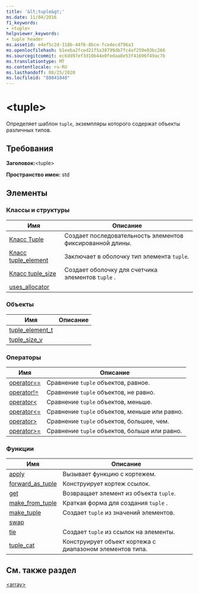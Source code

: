 ```yaml
---
title: '&lt;tuple&gt;'
ms.date: 11/04/2016
f1_keywords:
- <tuple>
helpviewer_keywords:
- tuple header
ms.assetid: e4ef5c2d-318b-44f6-8bce-fce4ecd796a3
ms.openlocfilehash: b1eeba2fced21f5a38799db7fc4af259e03bc266
ms.sourcegitcommit: ec6dd97ef3d10b44e0fedaa8e53f41696f49ac7b
ms.translationtype: MT
ms.contentlocale: ru-RU
ms.lasthandoff: 08/25/2020
ms.locfileid: "88841848"
---
```

# <a name="lttuplegt"></a>&lt;tuple&gt;

Определяет шаблон `tuple`, экземпляры которого содержат объекты различных типов.

## <a name="requirements"></a>Требования

**Заголовок:**\<tuple>

**Пространство имен:** std

## <a name="members"></a>Элементы

### <a name="classes-and-structs"></a>Классы и структуры

|Имя|Описание|
|-|-|
|[Класс Tuple](../standard-library/tuple-class.md)|Создает последовательность элементов фиксированной длины.|
|[Класс tuple_element](../standard-library/tuple-element-class-tuple.md)|Заключает в оболочку тип элемента `tuple`.|
|[Класс tuple_size](../standard-library/tuple-size-class-tuple.md)|Создает оболочку для счетчика элементов `tuple` .|
|[uses_allocator](../standard-library/uses-allocator-structure.md)||

### <a name="objects"></a>Объекты

|Имя|Описание|
|-|-|
|[tuple_element_t](../standard-library/tuple-functions.md#tuple_element_t)||
|[tuple_size_v](../standard-library/tuple-functions.md#tuple_size_v)||

### <a name="operators"></a>Операторы

|Имя|Описание|
|-|-|
|[operator==](../standard-library/tuple-operators.md#op_eq_eq)|Сравнение `tuple` объектов, равное.|
|[operator!=](../standard-library/tuple-operators.md#op_neq)|Сравнение `tuple` объектов, не равно.|
|[operator<](../standard-library/tuple-operators.md#op_lt)|Сравнение `tuple` объектов, меньше.|
|[operator<=](../standard-library/tuple-operators.md#op_lt_eq)|Сравнение `tuple` объектов, меньше или равно.|
|[operator>](../standard-library/tuple-operators.md#op_gt)|Сравнение `tuple` объектов, большее, чем.|
|[operator>=](../standard-library/tuple-operators.md#op_gt_eq)|Сравнение `tuple` объектов, больше или равно.|

### <a name="functions"></a>Функции

|Имя|Описание|
|-|-|
|[apply](../standard-library/tuple-functions.md#apply)|Вызывает функцию с кортежем.|
|[forward_as_tuple](../standard-library/tuple-functions.md#forward)|Конструирует кортеж ссылок.|
|[get](../standard-library/tuple-functions.md#get)|Возвращает элемент из объекта `tuple`.|
|[make_from_tuple](../standard-library/tuple-functions.md#make_from_tuple)|Краткая форма для создания `tuple` .|
|[make_tuple](../standard-library/tuple-functions.md#make_tuple)|Создает `tuple` из значений элементов.|
|[swap](../standard-library/tuple-functions.md#swap)||
|[tie](../standard-library/tuple-functions.md#tie)|Создает `tuple` из ссылок на элементы.|
|[tuple_cat](../standard-library/tuple-functions.md#tuple_cat)|Конструирует объект кортежа с диапазоном элементов типа.|

## <a name="see-also"></a>См. также раздел

[\<array>](../standard-library/array.md)
